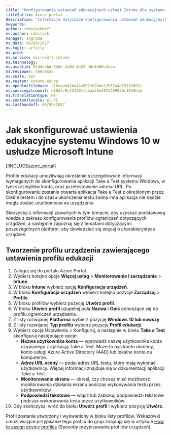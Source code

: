 ```yaml
---
title: "Konfigurowanie ustawień edukacyjnych usługi Intune dla systemu Windows 10"
titleSuffix: Azure portal
description: "Informacje dotyczące konfigurowania ustawień edukacyjnych systemu Windows 10 na zarządzanych urządzeniach przy użyciu usługi Intune."
keywords: 
author: robstackmsft
ms.author: robstack
manager: angrobe
ms.date: 06/03/2017
ms.topic: article
ms.prod: 
ms.service: microsoft-intune
ms.technology: 
ms.assetid: 6f4de4bd-3dde-4a8d-8e22-46c5d06c3eea
ms.reviewer: heenamac
ms.suite: ems
ms.custom: intune-azure
ms.openlocfilehash: c18eaa0416a41e802f82bbe12b57a4d25118892c
ms.sourcegitcommit: e10dfc9c123401fabaaf5b487d459826c1510eae
ms.translationtype: HT
ms.contentlocale: pl-PL
ms.lasthandoff: 09/09/2017
---
```

# <a name="how-to-configure-windows-10-education-settings-in-microsoft-intune"></a>Jak skonfigurować ustawienia edukacyjne systemu Windows 10 w usłudze Microsoft Intune

[!INCLUDE[azure_portal](./includes/azure_portal.md)]

Profile edukacji umożliwiają określenie szczegółowych informacji wymaganych do skonfigurowania aplikacji Take a Test systemu Windows, w tym szczegółów konta, oraz przetestowanie adresu URL. Po skonfigurowaniu zostanie otwarta aplikacja Take a Test z określonym przez Ciebie testem i do czasu ukończenia testu żadna inna aplikacja nie będzie mogła zostać uruchomiona na urządzeniu.

Skorzystaj z informacji zawartych w tym temacie, aby uzyskać podstawową wiedzę z zakresu konfigurowania profilów ograniczeń dotyczących urządzeń, a następnie zapoznaj się z tematami dotyczącymi poszczególnych platform, aby dowiedzieć się więcej o charakterystyce urządzeń.

## <a name="create-a-device-profile-containing-education-profile-settings"></a>Tworzenie profilu urządzenia zawierającego ustawienia profilu edukacji

1. Zaloguj się do portalu Azure Portal.
2. Wybierz kolejno opcje **Więcej usług** > **Monitorowanie i zarządzanie** > **Intune**.
3. W bloku **Intune** wybierz opcję **Konfiguracja urządzeń**.
2. W bloku **Konfiguracja urządzeń** wybierz kolejno pozycje **Zarządzaj** > **Profile**.
3. W bloku profilów wybierz pozycję **Utwórz profil**.
4. W bloku **Utwórz profil** uzupełnij pola **Nazwa** i **Opis** odnoszące się do profilu ograniczeń urządzenia.
5. Z listy rozwijanej **Platforma** wybierz pozycję **Windows 10 lub nowszy**.
6. Z listy rozwijanej **Typ profilu** wybierz pozycję **Profil edukacji**. 
7. Wybierz opcję Ustawienia > Konfiguruj, a następnie w bloku **Take a Test** skonfiguruj następujące opcje:
    - **Nazwa użytkownika konta** — wprowadź nazwę użytkownika konta używanego z aplikacją Take a Test. Może to być konto domeny, konto usługi Azure Active Directory (AAD) lub lokalne konto na komputerze.
    - **Adres URL oceny** — podaj adres URL testu, który mają wykonać użytkownicy. Więcej informacji znajduje się w dokumentacji aplikacji Take a Test.
    - **Monitorowanie ekranu** — określ, czy chcesz mieć możliwość monitorowania działania ekranu podczas wykonywania testu przez użytkowników.
    - **Podpowiedzi tekstowe** — włącz lub zablokuj podpowiedzi tekstowe podczas wykonywania testu przez użytkowników.
8. Gdy skończysz, wróć do bloku **Utwórz profil** i wybierz pozycję **Utwórz**.

Profil zostanie utworzony i wyświetlony w bloku listy profilów.
Wskazówki umożliwiające przypisanie tego profilu do grup znajdują się w artykule [How to assign device profiles](device-profile-assign.md) (Sposoby przypisywania profilów urządzeń).



